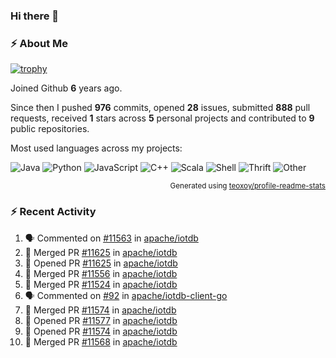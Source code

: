 ### Hi there 👋

### :zap: About Me

[![trophy](https://github-profile-trophy.vercel.app/?username=HTHou&theme=onedark)](https://github.com/ryo-ma/github-profile-trophy)
   
Joined Github **6** years ago.

Since then I pushed **976** commits, opened **28** issues, submitted **888** pull requests, received **1** stars across **5** personal projects and contributed to **9** public repositories.

Most used languages across my projects:

![Java](https://img.shields.io/static/v1?style=flat-square&label=%E2%A0%80&color=555&labelColor=%23b07219&message=Java%EF%B8%B195.4%25)
![Python](https://img.shields.io/static/v1?style=flat-square&label=%E2%A0%80&color=555&labelColor=%233572A5&message=Python%EF%B8%B11.2%25)
![JavaScript](https://img.shields.io/static/v1?style=flat-square&label=%E2%A0%80&color=555&labelColor=%23f1e05a&message=JavaScript%EF%B8%B10.7%25)
![C++](https://img.shields.io/static/v1?style=flat-square&label=%E2%A0%80&color=555&labelColor=%23f34b7d&message=C%2B%2B%EF%B8%B10.5%25)
![Scala](https://img.shields.io/static/v1?style=flat-square&label=%E2%A0%80&color=555&labelColor=%23c22d40&message=Scala%EF%B8%B10.4%25)
![Shell](https://img.shields.io/static/v1?style=flat-square&label=%E2%A0%80&color=555&labelColor=%2389e051&message=Shell%EF%B8%B10.3%25)
![Thrift](https://img.shields.io/static/v1?style=flat-square&label=%E2%A0%80&color=555&labelColor=%23D12127&message=Thrift%EF%B8%B10.3%25)
![Other](https://img.shields.io/static/v1?style=flat-square&label=%E2%A0%80&color=555&labelColor=%23ededed&message=Other%EF%B8%B10.8%25)

<p align="right"><sub>Generated using <a href="https://github.com/marketplace/actions/profile-readme-stats">teoxoy/profile-readme-stats</a></sub></p>


<!--![](https://github.com/HTHou/HTHou/blob/output/github-contribution-grid-snake.svg)-->

<!--![Haonan Hou's github stats](https://github-readme-stats.vercel.app/api?username=HTHou&count_private=true&show_icons=true&theme=onedark)-->

<!--![Haonan Hou's wakatime stats](https://github-readme-stats.vercel.app/api/wakatime?username=HTHou&layout=compact&theme=onedark)-->

<!--![Top Langs](https://github-readme-stats.vercel.app/api/top-langs/?username=HTHou&theme=onedark&layout=compact)-->

### :zap: Recent Activity
<!--START_SECTION:activity-->
1. 🗣 Commented on [#11563](https://github.com/apache/iotdb/issues/11563#issuecomment-1829317964) in [apache/iotdb](https://github.com/apache/iotdb)
2. 🎉 Merged PR [#11625](https://github.com/apache/iotdb/pull/11625) in [apache/iotdb](https://github.com/apache/iotdb)
3. 💪 Opened PR [#11625](https://github.com/apache/iotdb/pull/11625) in [apache/iotdb](https://github.com/apache/iotdb)
4. 🎉 Merged PR [#11556](https://github.com/apache/iotdb/pull/11556) in [apache/iotdb](https://github.com/apache/iotdb)
5. 🎉 Merged PR [#11524](https://github.com/apache/iotdb/pull/11524) in [apache/iotdb](https://github.com/apache/iotdb)
6. 🗣 Commented on [#92](https://github.com/apache/iotdb-client-go/issues/92#issuecomment-1823885964) in [apache/iotdb-client-go](https://github.com/apache/iotdb-client-go)
7. 🎉 Merged PR [#11574](https://github.com/apache/iotdb/pull/11574) in [apache/iotdb](https://github.com/apache/iotdb)
8. 💪 Opened PR [#11577](https://github.com/apache/iotdb/pull/11577) in [apache/iotdb](https://github.com/apache/iotdb)
9. 💪 Opened PR [#11574](https://github.com/apache/iotdb/pull/11574) in [apache/iotdb](https://github.com/apache/iotdb)
10. 🎉 Merged PR [#11568](https://github.com/apache/iotdb/pull/11568) in [apache/iotdb](https://github.com/apache/iotdb)
<!--END_SECTION:activity-->

<!--
**HTHou/HTHou** is a ✨ _special_ ✨ repository because its `README.md` (this file) appears on your GitHub profile.

Here are some ideas to get you started:

- 🔭 I’m currently working on ...
- 🌱 I’m currently learning ...
- 👯 I’m looking to collaborate on ...
- 🤔 I’m looking for help with ...
- 💬 Ask me about ...
- 📫 How to reach me: ...
- 😄 Pronouns: ...
- ⚡ Fun fact: ...
-->
